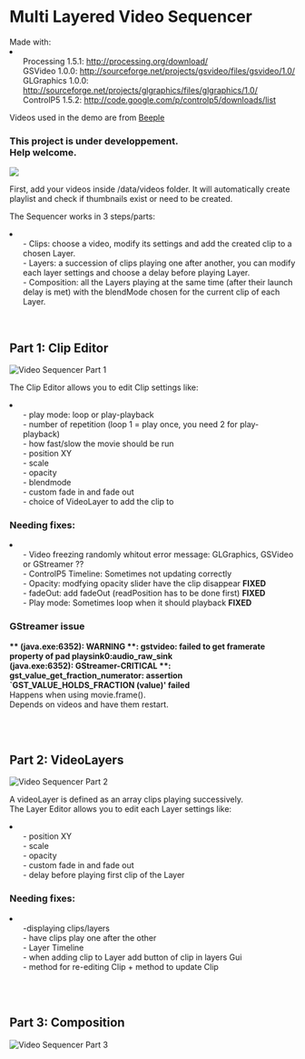 <h1>Multi Layered Video Sequencer</h1>
Made with:<br>
<li>
	<ul>Processing 1.5.1: <a href="http://processing.org/download/">http://processing.org/download/</a><br>
	GSVideo 1.0.0: <a href="http://sourceforge.net/projects/gsvideo/files/gsvideo/1.0/">http://sourceforge.net/projects/gsvideo/files/gsvideo/1.0/</a><br>
	GLGraphics 1.0.0: <a href="http://sourceforge.net/projects/glgraphics/files/glgraphics/1.0/">http://sourceforge.net/projects/glgraphics/files/glgraphics/1.0/</a><br>
	ControlP5 1.5.2: <a href="http://code.google.com/p/controlp5/downloads/list">http://code.google.com/p/controlp5/downloads/list</a></ul>
</li>

<p>Videos used in the demo are from <a href="http://www.beeple-crap.com/vjclips.php">Beeple</a></p>

<h3>This project is under developpement.<br>Help welcome.</h3>
<img src="http://makio.free.fr/divers/Github/VideoSequencer.jpg">
<br>
<p>First, add your videos inside /data/videos folder. It will automatically create playlist and check if thumbnails exist or need to be created.</p>
<p>The Sequencer works in 3 steps/parts:</p>
<li>
	<ul>- Clips: choose a video, modify its settings and add the created clip to a chosen Layer.<br>
	- Layers: a succession of clips playing one after another, you can modify each layer settings and choose a delay before playing Layer.<br>
	- Composition: all the Layers playing at the same time (after their launch delay is met) with the blendMode chosen for the current clip of each Layer.</ul>
</li>
<br>
<h2>Part 1: Clip Editor</h2>
<img src="http://makio.free.fr/divers/Github/VideoSequencerPart1.png" alt="Video Sequencer Part 1"><br>
<p>The Clip Editor allows you to edit Clip settings like:</p>
<li>
	<ul>- play mode: loop or play-playback<br>
	- number of repetition (loop 1 = play once, you need 2 for play-playback)<br>
	- how fast/slow the movie should be run<br>
	- position XY<br>
	- scale<br>
	- opacity<br>
	- blendmode<br>
	- custom fade in and fade out<br>
	- choice of VideoLayer to add the clip to</ul>
</li>
<h3>Needing fixes:</h3>
<li>
	<ul>- Video freezing randomly whitout error message: GLGraphics, GSVideo or GStreamer ??<br>
	- ControlP5 Timeline: Sometimes not updating correctly<br>
	- Opacity: modfying opacity slider have the clip disappear <b>FIXED</b><br>
	- fadeOut: add fadeOut (readPosition has to be done first) <b>FIXED</b><br>
	- Play mode: Sometimes loop when it should playback <b>FIXED</b></ul>
</li>
<h3>GStreamer issue</h3>
<p>
	<b>** (java.exe:6352): WARNING **: gstvideo: failed to get framerate property of pad playsink0:audio_raw_sink<br>
	(java.exe:6352): GStreamer-CRITICAL **: gst_value_get_fraction_numerator: assertion `GST_VALUE_HOLDS_FRACTION (value)' failed</b><br>
	Happens when using movie.frame().<br>
	Depends on videos and have them restart.
</p>
<br>
<br>
<h2>Part 2: VideoLayers</h2>
<img src="http://makio.free.fr/divers/Github/VideoSequencerPart2.png" alt="Video Sequencer Part 2"><br>
<p>A videoLayer is defined as an array clips playing successively.<br>
The Layer Editor allows you to edit each Layer settings like:</p>
<li>
	<ul>- position XY<br>
	- scale<br>
	- opacity<br>
	- custom fade in and fade out<br>
	- delay before playing first clip of the Layer</ul>
</li>
<h3>Needing fixes:</h3>
<li>
	<ul>-displaying clips/layers<br>
	- have clips play one after the other<br>
	- Layer Timeline<br>
	- when adding clip to Layer add button of clip in layers Gui<br>
	- method for re-editing Clip + method to update Clip</ul>
</li>
<br>
<br>
<h2>Part 3: Composition</h2>
<img src="http://makio.free.fr/divers/Github/VideoSequencerPart3.png" alt="Video Sequencer Part 3"><br>
<p></p>
<br>
<br>